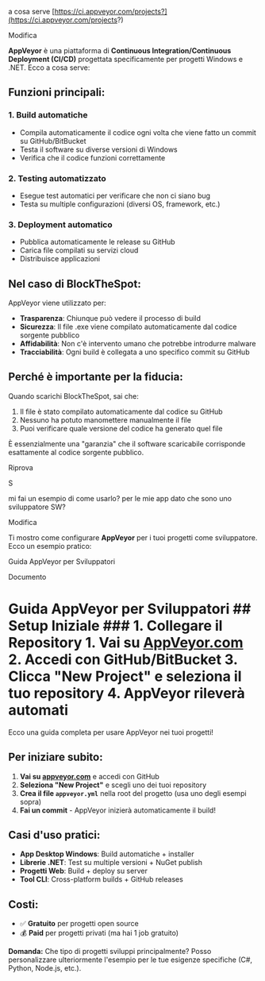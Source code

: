 a cosa serve [https://ci.appveyor.com/projects?](https://ci.appveyor.com/projects?)

Modifica

**AppVeyor** è una piattaforma di **Continuous Integration/Continuous Deployment (CI/CD)** progettata specificamente per progetti Windows e .NET. Ecco a cosa serve:

## **Funzioni principali:**

### **1. Build automatiche**

- Compila automaticamente il codice ogni volta che viene fatto un commit su GitHub/BitBucket
- Testa il software su diverse versioni di Windows
- Verifica che il codice funzioni correttamente

### **2. Testing automatizzato**

- Esegue test automatici per verificare che non ci siano bug
- Testa su multiple configurazioni (diversi OS, framework, etc.)

### **3. Deployment automatico**

- Pubblica automaticamente le release su GitHub
- Carica file compilati su servizi cloud
- Distribuisce applicazioni

## **Nel caso di BlockTheSpot:**

AppVeyor viene utilizzato per:

- **Trasparenza**: Chiunque può vedere il processo di build
- **Sicurezza**: Il file .exe viene compilato automaticamente dal codice sorgente pubblico
- **Affidabilità**: Non c'è intervento umano che potrebbe introdurre malware
- **Tracciabilità**: Ogni build è collegata a uno specifico commit su GitHub

## **Perché è importante per la fiducia:**

Quando scarichi BlockTheSpot, sai che:

1. Il file è stato compilato automaticamente dal codice su GitHub
2. Nessuno ha potuto manomettere manualmente il file
3. Puoi verificare quale versione del codice ha generato quel file

È essenzialmente una "garanzia" che il software scaricabile corrisponde esattamente al codice sorgente pubblico.

Riprova

S

mi fai un esempio di come usarlo? per le mie app dato che sono uno sviluppatore SW?

Modifica

Ti mostro come configurare **AppVeyor** per i tuoi progetti come sviluppatore. Ecco un esempio pratico:

Guida AppVeyor per Sviluppatori

Documento 

# Guida AppVeyor per Sviluppatori ## Setup Iniziale ### 1. Collegare il Repository 1. Vai su [AppVeyor.com](https://www.appveyor.com) 2. Accedi con GitHub/BitBucket 3. Clicca "New Project" e seleziona il tuo repository 4. AppVeyor rileverà automati

Ecco una guida completa per usare AppVeyor nei tuoi progetti!

## **Per iniziare subito:**

1. **Vai su [appveyor.com](https://www.appveyor.com)** e accedi con GitHub
2. **Seleziona "New Project"** e scegli uno dei tuoi repository
3. **Crea il file `appveyor.yml`** nella root del progetto (usa uno degli esempi sopra)
4. **Fai un commit** - AppVeyor inizierà automaticamente il build!

## **Casi d'uso pratici:**

- **App Desktop Windows**: Build automatiche + installer
- **Librerie .NET**: Test su multiple versioni + NuGet publish
- **Progetti Web**: Build + deploy su server
- **Tool CLI**: Cross-platform builds + GitHub releases

## **Costi:**

- ✅ **Gratuito** per progetti open source
- 💰 **Paid** per progetti privati (ma hai 1 job gratuito)

**Domanda:** Che tipo di progetti sviluppi principalmente? Posso personalizzare ulteriormente l'esempio per le tue esigenze specifiche (C#, Python, Node.js, etc.).